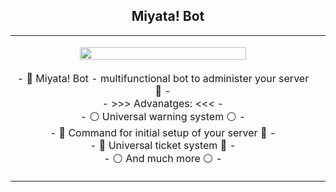 <h2 align="center">Miyata! Bot</h2>
<p align="center">
<table align="center">
     <tr>
      <td>
         <p align="center">    
         <img align="center" src="https://i.ibb.co/NmwJVns/logo.png" width="75%"/></a><br/>
         <br/>
         - 🤍 Miyata! Bot - multifunctional bot to administer your server 🤍 -
         <br/>
         - >>> Advanatges: <<< -
         <br/>
         - ⚪️ Universal warning system ⚪️ -
         <br/>
         - 🤍 Command for initial setup of your server 🤍 -
         <br/>
         - 🤍 Universal ticket system 🤍 -
         <br/>
         - ⚪️ And much more ⚪️ -
      </td>
      <td>
   </tr>
 </table>
</p>

